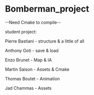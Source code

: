 # Bomberman_project

--Need Cmake to compile--

student project:

Pierre Bastiani - structure & a little of all

Anthony Goti - save & load

Enzo Brunet - Map & IA

Martin Saison - Assets & Cmake

Thomas Boutet - Animation

Jad Chammas - Assets
